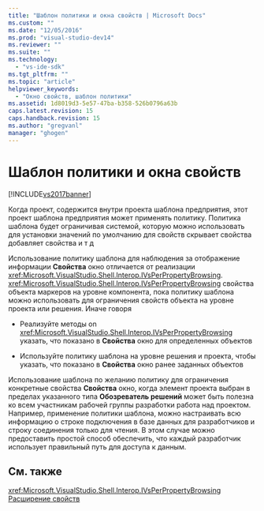 ```yaml
---
title: "Шаблон политики и окна свойств | Microsoft Docs"
ms.custom: ""
ms.date: "12/05/2016"
ms.prod: "visual-studio-dev14"
ms.reviewer: ""
ms.suite: ""
ms.technology: 
  - "vs-ide-sdk"
ms.tgt_pltfrm: ""
ms.topic: "article"
helpviewer_keywords: 
  - "Окно свойств, шаблон политики"
ms.assetid: 1d8019d3-5e57-47ba-b358-526b0796a63b
caps.latest.revision: 15
caps.handback.revision: 15
ms.author: "gregvanl"
manager: "ghogen"
---
```

# Шаблон политики и окна свойств
[!INCLUDE[vs2017banner](../../code-quality/includes/vs2017banner.md)]

Когда проект, содержится внутри проекта шаблона предприятия, этот проект шаблона предприятия может применять политику.  Политика шаблона будет ограничивая системой, которую можно использовать для установки значений по умолчанию для свойств скрывает свойства добавляет свойства и т д  
  
 Использование политику шаблона для наблюдения за отображение информации **Свойства** окно отличается от реализации  <xref:Microsoft.VisualStudio.Shell.Interop.IVsPerPropertyBrowsing>.  <xref:Microsoft.VisualStudio.Shell.Interop.IVsPerPropertyBrowsing> свойства объекта маркеров на уровне компонента, пока политику шаблона можно использовать для ограничения свойств объекта на уровне проекта или решения.  Иначе говоря  
  
-   Реализуйте методы on <xref:Microsoft.VisualStudio.Shell.Interop.IVsPerPropertyBrowsing> указать, что показано в  **Свойства** окно для определенных объектов  
  
-   Используйте политику шаблона на уровне решения и проекта, чтобы указать, что показано в **Свойства** окно ранее заданных объектов  
  
 Использование шаблона по желанию политику для ограничения конкретные свойства **Свойства** окно, когда элемент проекта выбран в пределах указанного типа  **Обозреватель решений** может быть полезна ко всем участникам рабочей группы разработки работа над проектом.  Например, применение политики шаблона, можно настраивать всю информацию о строке подключения в базе данных для разработчиков и строку соединения только для чтения.  В этом случае можно предоставить простой способ обеспечить, что каждый разработчик использует правильный путь для доступа к данным.  
  
## См. также  
 <xref:Microsoft.VisualStudio.Shell.Interop.IVsPerPropertyBrowsing>   
 [Расширение свойств](../../extensibility/internals/extending-properties.md)